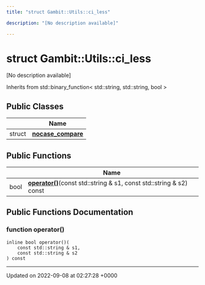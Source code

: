 ```yaml
---
title: "struct Gambit::Utils::ci_less"

description: "[No description available]"

---
```


# struct Gambit::Utils::ci_less



[No description available]

Inherits from std::binary_function< std::string, std::string, bool >

## Public Classes

|                | Name           |
| -------------- | -------------- |
| struct | **[nocase_compare](/documentation/code/classes/structgambit_1_1utils_1_1ci__less_1_1nocase__compare/)**  |

## Public Functions

|                | Name           |
| -------------- | -------------- |
| bool | **[operator()](/documentation/code/classes/structgambit_1_1utils_1_1ci__less/#function-operator)**(const std::string & s1, const std::string & s2) const |

## Public Functions Documentation

### function operator()

```
inline bool operator()(
    const std::string & s1,
    const std::string & s2
) const
```


-------------------------------

Updated on 2022-09-08 at 02:27:28 +0000